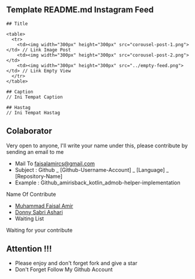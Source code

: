 ## Template README.md Instagram Feed

    ## Title

    <table>
      <tr>
        <td><img width="300px" height="300px" src="corousel-post-1.png"></td> // Link Image Post
        <td><img width="300px" height="300px" src="corousel-post-2.png"></td>
        <td><img width="300px" height="300px" src="../empty-feed.png"></td> // Link Empty View
      </tr>
    </table>

    ## Caption
    // Ini Tempat Caption

    ## Hastag
    // Ini Tempat Hastag
    
## Colaborator
Very open to anyone, I'll write your name under this, please contribute by sending an email to me

- Mail To faisalamircs@gmail.com
- Subject : Github _ [Github-Username-Account] _ [Language] _ [Repository-Name]
- Example : Github_amirisback_kotlin_admob-helper-implementation

Name Of Contribute
- [Muhammad Faisal Amir](https://github.com/amirisback)
- [Donny Sabri Ashari](https://github.com/donnysashari)
- Waiting List

Waiting for your contribute

## Attention !!!
- Please enjoy and don't forget fork and give a star
- Don't Forget Follow My Github Account
